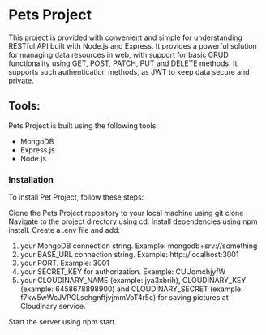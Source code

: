 # Pets Project

This project is provided with convenient and simple for understanding RESTful API built with Node.js and Express.
It provides a powerful solution for managing data resources in web, with support for basic CRUD functionality using GET, POST, PATCH, PUT and DELETE methods. It supports such authentication methods, as JWT to keep data secure and private.

## Tools:

Pets Project is built using the following tools:

- MongoDB
- Express.js
- Node.js

### Installation

To install Pet Project, follow these steps:

Clone the Pets Project repository to your local machine using git clone
Navigate to the project directory using cd.
Install dependencies using npm install.
Create a .env file and add:

1. your MongoDB connection string. Example: mongodb+srv://something
2. your BASE_URL connection string. Example: http://localhost:3001
3. your PORT. Example: 3001
4. your SECRET_KEY for authorization. Example: CUUqmchjyfW
5. your CLOUDINARY_NAME (example: jya3xbrih), CLOUDINARY_KEY (example: 6458678898900) and CLOUDINARY_SECRET (example: f7kw5wWcJVPGLschgnffjvjmmVoT4r5c) for saving pictures at Cloudinary service.

Start the server using npm start.

